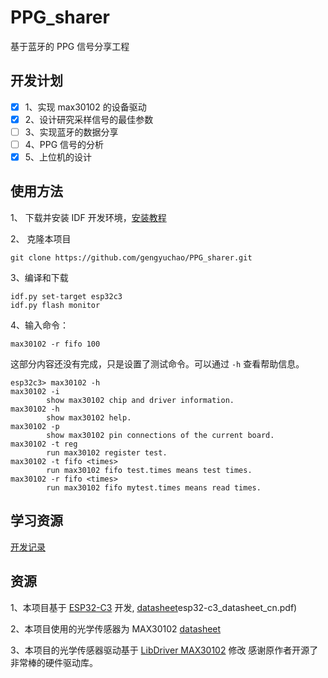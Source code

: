 # PPG_sharer
基于蓝牙的 PPG 信号分享工程

## 开发计划

- [x] 1、实现 max30102 的设备驱动
- [x] 2、设计研究采样信号的最佳参数
- [ ] 3、实现蓝牙的数据分享
- [ ] 4、PPG 信号的分析
- [x] 5、上位机的设计

## 使用方法

1、 下载并安装 IDF 开发环境，[安装教程](https://docs.espressif.com/projects/esp-idf/zh_CN/latest/esp32c3/get-started/index.html)

2、 克隆本项目

```
git clone https://github.com/gengyuchao/PPG_sharer.git
```

3、编译和下载
```
idf.py set-target esp32c3
idf.py flash monitor
```

4、输入命令：

```
max30102 -r fifo 100
```
这部分内容还没有完成，只是设置了测试命令。可以通过 `-h` 查看帮助信息。
```
esp32c3> max30102 -h
max30102 -i
        show max30102 chip and driver information.
max30102 -h
        show max30102 help.
max30102 -p
        show max30102 pin connections of the current board.
max30102 -t reg
        run max30102 register test.
max30102 -t fifo <times>
        run max30102 fifo test.times means test times.
max30102 -r fifo <times>
        run max30102 fifo mytest.times means read times.

```


## 学习资源
[开发记录](./Learner.md)
## 资源
1、本项目基于 [ESP32-C3](https://docs.espressif.com/projects/esp-idf/zh_CN/latest/esp32c3/get-started/index.html) 开发, [datasheet](https://www.espressif.com.cn/sites/default/files/documentation/)esp32-c3_datasheet_cn.pdf)

2、本项目使用的光学传感器为 MAX30102 [datasheet](https://pdf1.alldatasheetcn.com/datasheet-pdf/view/859400/MAXIM/MAX30102.html)

3、本项目的光学传感器驱动基于 [LibDriver MAX30102](https://github.com/hepingood/max30102) 修改 感谢原作者开源了非常棒的硬件驱动库。
